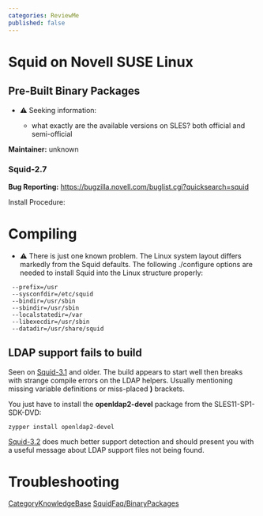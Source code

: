 ```yaml
---
categories: ReviewMe
published: false
---
```

# Squid on Novell SUSE Linux

## Pre-Built Binary Packages

  - :warning:
    Seeking information:
    
      - what exactly are the available versions on SLES? both official
        and semi-official

**Maintainer:** unknown

### Squid-2.7

**Bug Reporting:**
<https://bugzilla.novell.com/buglist.cgi?quicksearch=squid>

Install Procedure:

# Compiling

  - :warning:
    There is just one known problem. The Linux system layout differs
    markedly from the Squid defaults. The following ./configure options
    are needed to install Squid into the Linux structure properly:

<!-- end list -->

``` 
 --prefix=/usr
 --sysconfdir=/etc/squid
 --bindir=/usr/sbin
 --sbindir=/usr/sbin
 --localstatedir=/var
 --libexecdir=/usr/sbin
 --datadir=/usr/share/squid
```

## LDAP support fails to build

Seen on
[Squid-3.1](/Releases/Squid-3.1)
and older. The build appears to start well then breaks with strange
compile errors on the LDAP helpers. Usually mentioning missing variable
definitions or miss-placed **)** brackets.

You just have to install the **openldap2-devel** package from the
SLES11-SP1-SDK-DVD:

    zypper install openldap2-devel

[Squid-3.2](/Releases/Squid-3.2)
does much better support detection and should present you with a useful
message about LDAP support files not being found.

# Troubleshooting

[CategoryKnowledgeBase](/CategoryKnowledgeBase)
[SquidFaq/BinaryPackages](/SquidFaq/BinaryPackages)
